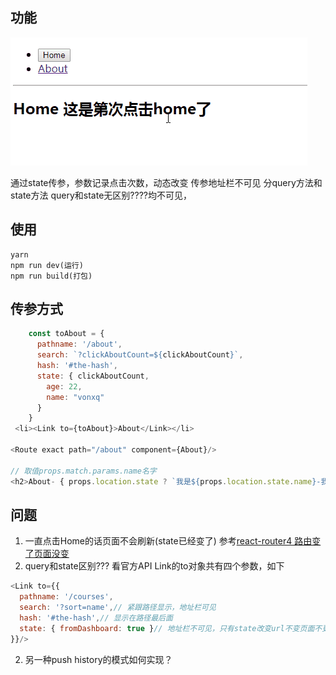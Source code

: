 ## 功能
![效果图](https://github.com/vonxq/react-router-demo/blob/master/resources/img/routeUrlPrams.gif?raw=true)

通过state传参，参数记录点击次数，动态改变
传参地址栏不可见
分query方法和state方法
query和state无区别????均不可见，
## 使用
```
yarn
npm run dev(运行)
npm run build(打包)
```
## 传参方式
```javascript
    const toAbout = {
      pathname: '/about',
      search: `?clickAboutCount=${clickAboutCount}`,
      hash: '#the-hash',
      state: { clickAboutCount, 
        age: 22,
        name: "vonxq"
      }
    }
 <li><Link to={toAbout}>About</Link></li>

<Route exact path="/about" component={About}/>

// 取值props.match.params.name名字
<h2>About- { props.location.state ? `我是${props.location.state.name}-我今年${props.location.state.age}<br/> 这是第${props.location.state.clickAboutCount}次点击About了`: "暂无参数"}</h2>
```
## 问题
1. 一直点击Home的话页面不会刷新(state已经变了)
参考[react-router4 路由变了页面没变](https://segmentfault.com/q/1010000009479933)
2. query和state区别???
看官方API Link的to对象共有四个参数，如下
```javascript
<Link to={{
  pathname: '/courses',
  search: '?sort=name',// 紧跟路径显示，地址栏可见
  hash: '#the-hash',// 显示在路径最后面
  state: { fromDashboard: true }// 地址栏不可见，只有state改变url不变页面不更新
}}/>
```
2. 另一种push history的模式如何实现？